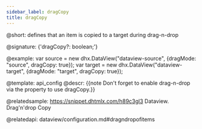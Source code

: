 ```yaml
---
sidebar_label: dragCopy
title: dragCopy
---          
```


@short: defines that an item is copied to a target during drag-n-drop

@signature: {'dragCopy?: boolean;'}

@example: 
var source = new dhx.DataView("dataview-source", {dragMode: "source", dragCopy: true});
var target = new dhx.DataView("dataview-target", {dragMode: "target", dragCopy: true});


@template:	api_config
@descr: 
{{note Don't forget to enable drag-n-drop via the [](dataview/api/dataview_dragmode_config.md) property to use dragCopy.}}

@relatedsample:
https://snippet.dhtmlx.com/h89c3gl3	Dataview. Drag'n'drop Сopy

@relatedapi:
dataview/configuration.md#dragndropofitems

